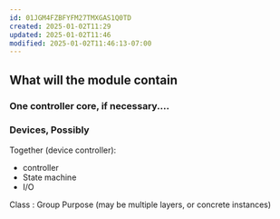 ```yaml
---
id: 01JGM4FZBFYFM27TMXGAS1Q0TD
created: 2025-01-02T11:29
updated: 2025-01-02T11:46
modified: 2025-01-02T11:46:13-07:00
---
```



## What will the module contain

### One controller core, if necessary....

### Devices, Possibly
Together (device controller):
   * controller
   * State machine
   * I/O

Class : Group Purpose (may be multiple layers, or concrete instances)





